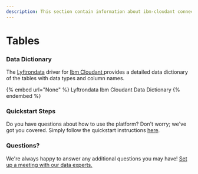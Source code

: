 ```yaml
---
description: This section contain information about ibm-cloudant connector tables information
---
```


# Tables

### Data Dictionary

The [Lyftrondata](https://www.lyftrondata.com/) driver for [Ibm Cloudant](None/)[ ](https://www.lyftrondata.com/integration/ibm-cloudant/)provides a detailed data dictionary of the tables with data types and column names.

{% embed url="None" %}
Lyftrondata Ibm Cloudant Data Dictionary
{% endembed %}

### Quickstart Steps

Do you have questions about how to use the platform? Don't worry; we've got you covered. Simply follow the quickstart instructions [here](../README.md).

### Questions? <a href="#questions" id="questions"></a>

We're always happy to answer any additional questions you may have! [Set up a meeting with our data experts.](https://www.lyftrondata.com/book-a-meeting/)

